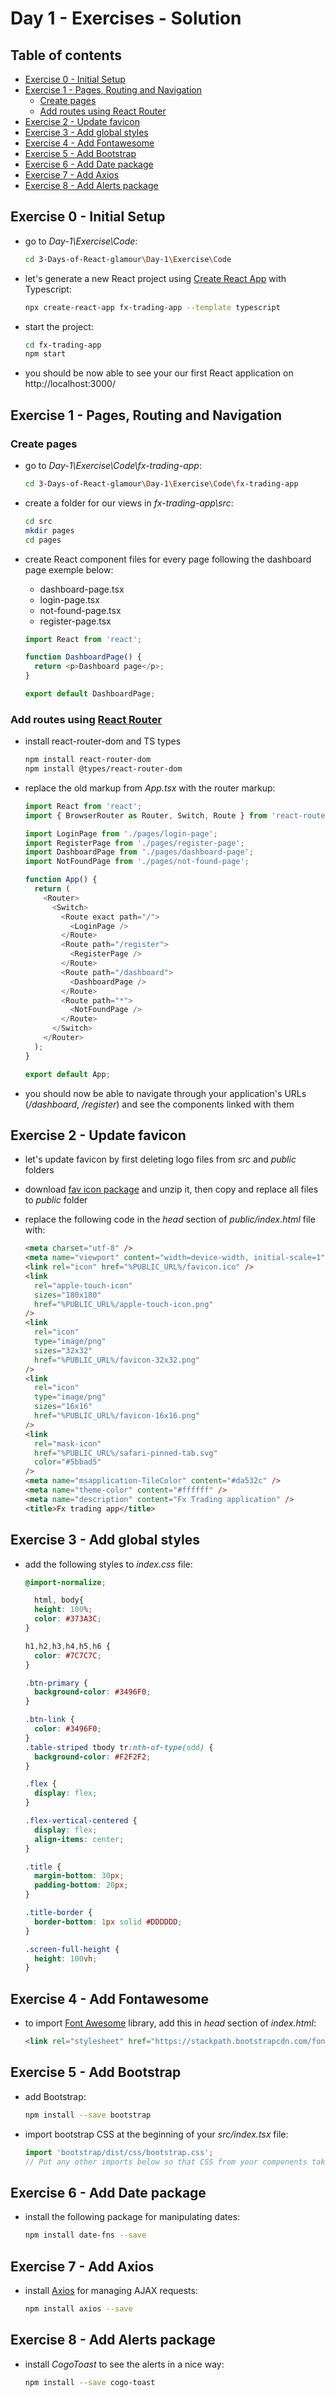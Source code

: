 # Day 1 - Exercises - Solution

## Table of contents

- [Exercise 0 - Initial Setup](#exercise-0---initial-setup)
- [Exercise 1 - Pages, Routing and Navigation](#exercise-1---pages-routing-and-navigation)
  - [Create pages](#create-pages)
  - [Add routes using React Router](#add-routes-using-react-router)
- [Exercise 2 - Update favicon](#exercise-2---update-favicon)
- [Exercise 3 - Add global styles](#exercise-3---add-global-styles)
- [Exercise 4 - Add Fontawesome](#exercise-4---add-fontawesome)
- [Exercise 5 - Add Bootstrap](#exercise-5---add-bootstrap)
- [Exercise 6 - Add Date package](#exercise-6---add-date-package)
- [Exercise 7 - Add Axios](#exercise-7---add-axios)
- [Exercise 8 - Add Alerts package](#exercise-8---add-alerts-package)

## Exercise 0 - Initial Setup

- go to _Day-1\Exercise\Code_:

  ```bash
  cd 3-Days-of-React-glamour\Day-1\Exercise\Code
  ```

- let's generate a new React project using [Create React App](https://create-react-app.dev/) with Typescript:

  ```bash
  npx create-react-app fx-trading-app --template typescript
  ```

- start the project:

  ```bash
  cd fx-trading-app
  npm start
  ```

- you should be now able to see your our first React application on http://localhost:3000/

## Exercise 1 - Pages, Routing and Navigation

### Create pages

- go to _Day-1\Exercise\Code\fx-trading-app_:

  ```bash
  cd 3-Days-of-React-glamour\Day-1\Exercise\Code\fx-trading-app
  ```

- create a folder for our views in *fx-trading-app\src*:

  ```bash
  cd src
  mkdir pages
  cd pages
  ```

- create React component files for every page following the dashboard page exemple below:
  - dashboard-page.tsx
  - login-page.tsx
  - not-found-page.tsx
  - register-page.tsx

  ```javascript
  import React from 'react';

  function DashboardPage() {
    return <p>Dashboard page</p>;
  }

  export default DashboardPage;
  ```

### Add routes using [React Router](https://reacttraining.com/react-router/web/guides/quick-start)

- install react-router-dom and TS types

  ```bash
  npm install react-router-dom
  npm install @types/react-router-dom
  ```

- replace the old markup from _App.tsx_ with the router markup:

  ```javascript
  import React from 'react';
  import { BrowserRouter as Router, Switch, Route } from 'react-router-dom';

  import LoginPage from './pages/login-page';
  import RegisterPage from './pages/register-page';
  import DashboardPage from './pages/dashboard-page';
  import NotFoundPage from './pages/not-found-page';

  function App() {
    return (
      <Router>
        <Switch>
          <Route exact path="/">
            <LoginPage />
          </Route>
          <Route path="/register">
            <RegisterPage />
          </Route>
          <Route path="/dashboard">
            <DashboardPage />
          </Route>
          <Route path="*">
            <NotFoundPage />
          </Route>
        </Switch>
      </Router>
    );
  }

  export default App;
  ```

- you should now be able to navigate through your application's URLs (*/dashboard*, */register*) and see the components linked with them

## Exercise 2 - Update favicon

- let's update favicon by first deleting logo files from _src_ and _public_ folders
- download [fav icon package](https://github.com//WebToLearn/3-days-of-React-glamour/raw/master/Design/fx-trading-favicon-package.zip) and unzip it, then copy and replace all files to _public_ folder
- replace the following code in the *head* section of _public/index.html_ file with:

  ```html
  <meta charset="utf-8" />
  <meta name="viewport" content="width=device-width, initial-scale=1" />
  <link rel="icon" href="%PUBLIC_URL%/favicon.ico" />
  <link
    rel="apple-touch-icon"
    sizes="180x180"
    href="%PUBLIC_URL%/apple-touch-icon.png"
  />
  <link
    rel="icon"
    type="image/png"
    sizes="32x32"
    href="%PUBLIC_URL%/favicon-32x32.png"
  />
  <link
    rel="icon"
    type="image/png"
    sizes="16x16"
    href="%PUBLIC_URL%/favicon-16x16.png"
  />
  <link
    rel="mask-icon"
    href="%PUBLIC_URL%/safari-pinned-tab.svg"
    color="#5bbad5"
  />
  <meta name="msapplication-TileColor" content="#da532c" />
  <meta name="theme-color" content="#ffffff" />
  <meta name="description" content="Fx Trading application" />
  <title>Fx trading app</title>
  ```

## Exercise 3 - Add global styles

- add the following styles to _index.css_ file:

  ```css
  @import-normalize;

    html, body{
    height: 100%;
    color: #373A3C;
  }

  h1,h2,h3,h4,h5,h6 {
    color: #7C7C7C;
  }

  .btn-primary {
    background-color: #3496F0;
  }

  .btn-link {
    color: #3496F0;
  }
  .table-striped tbody tr:nth-of-type(odd) {
    background-color: #F2F2F2;
  }

  .flex {
    display: flex;
  }

  .flex-vertical-centered {
    display: flex;
    align-items: center;
  }

  .title {
    margin-bottom: 30px;
    padding-bottom: 20px;
  }

  .title-border {
    border-bottom: 1px solid #DDDDDD;
  }

  .screen-full-height {
    height: 100vh;
  }
  ```

## Exercise 4 - Add Fontawesome

- to import [Font Awesome](https://fontawesome.com) library, add this in *head* section of *index.html*:

  ```HTML
  <link rel="stylesheet" href="https://stackpath.bootstrapcdn.com/font-awesome/4.7.0/css/font-awesome.min.css"/>
  ```

## Exercise 5 - Add Bootstrap

- add Bootstrap:

  ```bash
  npm install --save bootstrap
  ```

- import bootstrap CSS at the beginning of your _src/index.tsx_ file:

  ```javascript
  import 'bootstrap/dist/css/bootstrap.css';
  // Put any other imports below so that CSS from your components takes precedence over default styles.
  ```

## Exercise 6 - Add Date package

- install the following package for manipulating dates:

  ```bash
  npm install date-fns --save
  ```

## Exercise 7 - Add Axios

- install [Axios](https://github.com/axios/axios) for managing AJAX requests:

  ```bash
  npm install axios --save
  ```

## Exercise 8 - Add Alerts package

- install _CogoToast_ to see the alerts in a nice way:

  ```bash
  npm install --save cogo-toast
  ```
